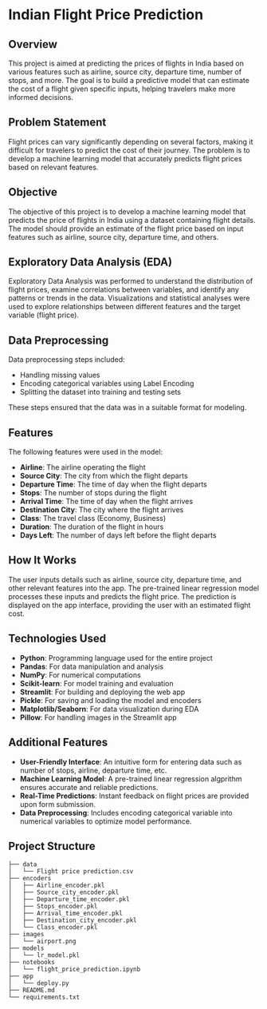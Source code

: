 # Indian Flight Price Prediction

## Overview
This project is aimed at predicting the prices of flights in India based on various features such as airline, source city, departure time, number of stops, and more. The goal is to build a predictive model that can estimate the cost of a flight given specific inputs, helping travelers make more informed decisions.

## Problem Statement
Flight prices can vary significantly depending on several factors, making it difficult for travelers to predict the cost of their journey. The problem is to develop a machine learning model that accurately predicts flight prices based on relevant features.

## Objective
The objective of this project is to develop a machine learning model that predicts the price of flights in India using a dataset containing flight details. The model should provide an estimate of the flight price based on input features such as airline, source city, departure time, and others.

## Exploratory Data Analysis (EDA)
Exploratory Data Analysis was performed to understand the distribution of flight prices, examine correlations between variables, and identify any patterns or trends in the data. Visualizations and statistical analyses were used to explore relationships between different features and the target variable (flight price).

## Data Preprocessing
Data preprocessing steps included:
- Handling missing values
- Encoding categorical variables using Label Encoding
- Splitting the dataset into training and testing sets

These steps ensured that the data was in a suitable format for modeling.

## Features
The following features were used in the model:
- **Airline**: The airline operating the flight
- **Source City**: The city from which the flight departs
- **Departure Time**: The time of day when the flight departs
- **Stops**: The number of stops during the flight
- **Arrival Time**: The time of day when the flight arrives
- **Destination City**: The city where the flight arrives
- **Class**: The travel class (Economy, Business)
- **Duration**: The duration of the flight in hours
- **Days Left**: The number of days left before the flight departs

## How It Works
The user inputs details such as airline, source city, departure time, and other relevant features into the app. The pre-trained linear regression model processes these inputs and predicts the flight price. The prediction is displayed on the app interface, providing the user with an estimated flight cost.

## Technologies Used
- **Python**: Programming language used for the entire project
- **Pandas**: For data manipulation and analysis
- **NumPy**: For numerical computations
- **Scikit-learn**: For model training and evaluation
- **Streamlit**: For building and deploying the web app
- **Pickle**: For saving and loading the model and encoders
- **Matplotlib/Seaborn**: For data visualization during EDA
- **Pillow**: For handling images in the Streamlit app

## Additional Features
- **User-Friendly Interface**: An intuitive form for entering data such as number of stops, airline, departure time, etc.
- **Machine Learning Model**: A pre-trained linear regression algprithm ensures accurate and reliable predictions.
- **Real-Time Predictions**: Instant feedback on flight prices are provided upon form submission.
- **Data Preprocessing**: Includes encoding categorical variable into numerical variables to optimize model performance.

## Project Structure
```plaintext
├── data
│   └── Flight price prediction.csv
├── encoders
│   ├── Airline_encoder.pkl
│   ├── Source_city_encoder.pkl
│   ├── Departure_time_encoder.pkl
│   ├── Stops_encoder.pkl
│   ├── Arrival_time_encoder.pkl
│   ├── Destination_city_encoder.pkl
│   └── Class_encoder.pkl
├── images
│   └── airport.png
├── models
│   └── lr_model.pkl
├── notebooks
│   └── flight_price_prediction.ipynb
├── app
│   └── deploy.py
├── README.md
└── requirements.txt
